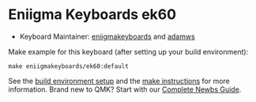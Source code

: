 # Eniigma Keyboards ek60

* Keyboard Maintainer: [eniigmakeyboards](https://github.com/eniigmakeyboards) and [adamws](https://github.com/adamws)

Make example for this keyboard (after setting up your build environment):

    make eniigmakeyboards/ek60:default

See the [build environment setup](https://docs.qmk.fm/#/getting_started_build_tools) and the [make instructions](https://docs.qmk.fm/#/getting_started_make_guide) for more information. Brand new to QMK? Start with our [Complete Newbs Guide](https://docs.qmk.fm/#/newbs).
